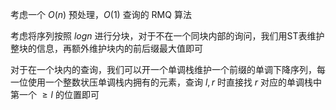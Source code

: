 
考虑一个 $O(n)$ 预处理，$O(1)$ 查询的 RMQ 算法

考虑将序列按照 $logn$ 进行分块，对于不在一个同块内部的询问，我们用ST表维护整块的信息，再额外维护块内的前后缀最大值即可

对于在一个块内的查询，我们可以开一个单调栈维护一个前缀的单调下降序列，每一位使用一个整数状压单调栈内拥有的元素，查询 $l,r$ 时直接找 $r$ 对应的单调栈中第一个 $\ge l$ 的位置即可
